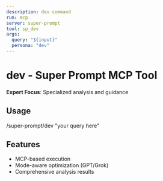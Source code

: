 ```yaml
---
description: dev command
run: mcp
server: super-prompt
tool: sp_dev
args:
  query: "${input}"
  persona: "dev"
---
```


# **dev - Super Prompt MCP Tool**

**Expert Focus**: Specialized analysis and guidance

## Usage
/super-prompt/dev "your query here"

## Features
- MCP-based execution
- Mode-aware optimization (GPT/Grok)
- Comprehensive analysis results
